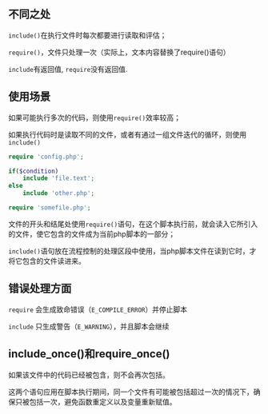 ## 不同之处

`include()`在执行文件时每次都要进行读取和评估；

`require()`，文件只处理一次（实际上，文本内容替换了require()语句）

`include`有返回值, `require`没有返回值.



## 使用场景

如果可能执行多次的代码，则使用`require()`效率较高；

如果执行代码时是读取不同的文件，或者有通过一组文件迭代的循环，则使用 `include()`



```php
require 'config.php';

if($condition)
    include 'file.text';
else
    include 'other.php';

require 'somefile.php';

```

文件的开头和结尾处使用`require()`语句，在这个脚本执行前，就会读入它所引入的文件，使它包含的文件成为当前php脚本的一部分；



`include()`语句放在流程控制的处理区段中使用，当php脚本文件在读到它时，才将它包含的文件读进来。

## 错误处理方面

`require` 会生成致命错误（`E_COMPILE_ERROR`）并停止脚本

`include` 只生成警告（`E_WARNING`），并且脚本会继续



## include_once()和require_once()

如果该文件中的代码已经被包含，则不会再次包括。

这两个语句应用在脚本执行期间，同一个文件有可能被包括超过一次的情况下，确保只被包括一次，避免函数重定义以及变量重新赋值。





